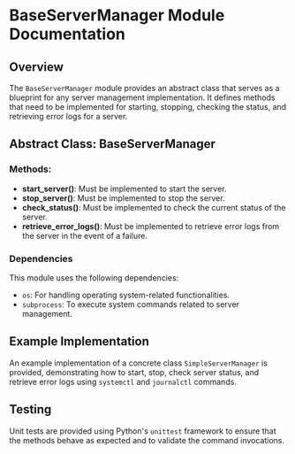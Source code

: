 # BaseServerManager Module Documentation

## Overview
The `BaseServerManager` module provides an abstract class that serves as a blueprint for any server management implementation. It defines methods that need to be implemented for starting, stopping, checking the status, and retrieving error logs for a server.

## Abstract Class: BaseServerManager
### Methods:
- **start_server()**: Must be implemented to start the server.
- **stop_server()**: Must be implemented to stop the server.
- **check_status()**: Must be implemented to check the current status of the server.
- **retrieve_error_logs()**: Must be implemented to retrieve error logs from the server in the event of a failure.

### Dependencies
This module uses the following dependencies:
- `os`: For handling operating system-related functionalities.
- `subprocess`: To execute system commands related to server management.

## Example Implementation
An example implementation of a concrete class `SimpleServerManager` is provided, demonstrating how to start, stop, check server status, and retrieve error logs using `systemctl` and `journalctl` commands.

## Testing
Unit tests are provided using Python's `unittest` framework to ensure that the methods behave as expected and to validate the command invocations.